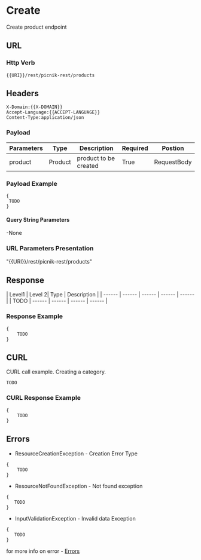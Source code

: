 # Create

Create product endpoint

 ## URL
 ### Http Verb <Badge text="POST" vertical="middle"/>

```
{{URI}}/rest/picnik-rest/products
``` 

## Headers
```
X-Domain:{{X-DOMAIN}}
Accept-Language:{{ACCEPT-LANGUAGE}}
Content-Type:application/json
```
### Payload
| Parameters | Type | Description | Required | Postion |
| ------ | ------ | ------ | ------ | ------ |
| product | Product | product to be created | True | RequestBody | 

### Payload Example
```
{
 TODO
}
```

#### Query String Parameters
-None

### URL Parameters Presentation
"{{URI}}/rest/picnik-rest/products"


## Response
| Level1 | Level 2| Type | Description |
| ------ | ------ | ------ | ------ | ------ |
| TODO | ------ | ------ | ------ | ------ |

### Response Example
```
{
    TODO
}
```

## CURL
CURL call example. Creating a category.
```
TODO
```

### CURL Response Example
```
{
    TODO
}
```
## Errors
- ResourceCreationException <Badge text="ResourceCreationException" type="error"/> - Creation Error Type
```
{
    TODO
}
```
- ResourceNotFoundException <Badge text="ResourceCreationException" type="error"/> - Not found exception
```
{
   TODO
}
```
- InputValidationException <Badge text="InputValidationException" type="error"/> - Invalid data Exception
```
{
   TODO
}
```

for more info on error - [Errors ](/1.0.0/errors.html) 
